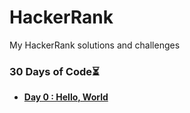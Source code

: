 # HackerRank
My HackerRank solutions and challenges



### 30 Days of Code⏳

* **[Day 0 : Hello, World](https://github.com/hevalhazalkurt/Hackerrank_Python_Solutions/blob/master/solutions/Day_0-Hello_World.md)**
